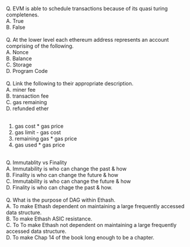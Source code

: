 Q. EVM is able to schedule transactions because of its quasi turing completenes.<br>
A. True <br>
B. False <br>
 <br>
Q. At the lower level each ethereum address represents an account comprising of the following.  <br>
A. Nonce <br>
B. Balance <br>
C. Storage <br>
D. Program Code <br>
 <br>
Q. Link the following to their appropriate description. <br>
A. miner fee  <br>
B. transaction fee <br>
C. gas remaining <br>
D. refunded ether <br>
 <br>
1. gas cost * gas price <br>
2. gas limit - gas cost <br>
3. remaining gas * gas price <br>
4. gas used * gas price <br>
 <br>
Q. Immutablity vs Finality <br>
A. Immutability is who can change the past & how <br>
B. Finality is who can change the future & how <br>
C. Immutability is who can change the future & how <br>
D. Finality is who can chage the past & how. <br>
 <br>
Q. What is the purpose of DAG within Ethash. <br>
A. To make Ethash dependent on maintaining a large frequently accessed data structure. <br>
B. To make Ethash ASIC resistance. <br>
C. To To make Ethash not dependent on maintaining a large frequently accessed data structure. <br>
D. To make Chap 14 of the book long enough to be a chapter. <br>
